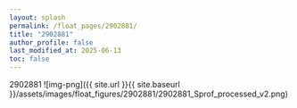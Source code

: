 ```yaml
---
layout: splash
permalink: /float_pages/2902881/
title: "2902881"
author_profile: false
last_modified_at: 2025-06-13
toc: false
---
```

 
2902881
![img-png]({{ site.url }}{{ site.baseurl }}/assets/images/float_figures/2902881/2902881_Sprof_processed_v2.png)